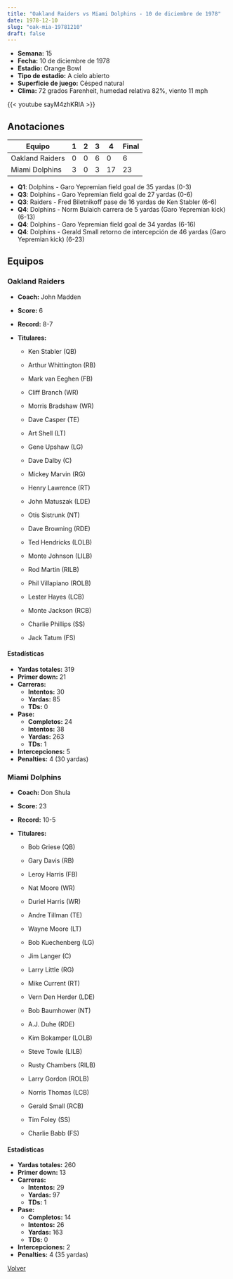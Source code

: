 ```yaml
---
title: "Oakland Raiders vs Miami Dolphins - 10 de diciembre de 1978"
date: 1978-12-10
slug: "oak-mia-19781210"
draft: false
---
```


- **Semana:** 15
- **Fecha:** 10 de diciembre de 1978
- **Estadio:** Orange Bowl
- **Tipo de estadio:** A cielo abierto
- **Superficie de juego:** Césped natural
- **Clima:** 72 grados Farenheit, humedad relativa 82%, viento 11 mph


{{< youtube sayM4zhKRlA >}}


## Anotaciones
| Equipo | 1 | 2 | 3 | 4 | Final |
|--------|---|---|---|---|-------|
| Oakland Raiders  | 0 | 0 | 6 | 0  | 6 |
| Miami Dolphins  | 3 | 0 | 3 | 17  | 23 |
- **Q1**: Dolphins - Garo Yepremian field goal de 35 yardas (0-3)
- **Q3**: Dolphins - Garo Yepremian field goal de 27 yardas (0-6)
- **Q3**: Raiders - Fred Biletnikoff pase de 16 yardas de Ken Stabler (6-6)
- **Q4**: Dolphins - Norm Bulaich carrera de 5 yardas (Garo Yepremian kick) (6-13)
- **Q4**: Dolphins - Garo Yepremian field goal de 34 yardas (6-16)
- **Q4**: Dolphins - Gerald Small retorno de intercepción de 46 yardas (Garo Yepremian kick) (6-23)


## Equipos


### Oakland Raiders
* **Coach:** John Madden
* **Score:** 6
* **Record:** 8-7
* **Titulares:** 

  * Ken Stabler (QB) 

  * Arthur Whittington (RB) 

  * Mark van Eeghen (FB) 

  * Cliff Branch (WR) 

  * Morris Bradshaw (WR) 

  * Dave Casper (TE) 

  * Art Shell (LT) 

  * Gene Upshaw (LG) 

  * Dave Dalby (C) 

  * Mickey Marvin (RG) 

  * Henry Lawrence (RT) 

  * John Matuszak (LDE) 

  * Otis Sistrunk (NT) 

  * Dave Browning (RDE) 

  * Ted Hendricks (LOLB) 

  * Monte Johnson (LILB) 

  * Rod Martin (RILB) 

  * Phil Villapiano (ROLB) 

  * Lester Hayes (LCB) 

  * Monte Jackson (RCB) 

  * Charlie Phillips (SS) 

  * Jack Tatum (FS) 

#### Estadísticas
* **Yardas totales:** 319
* **Primer down:** 21
* **Carreras:**
  * **Intentos:** 30
  * **Yardas:** 85
  * **TDs:** 0
* **Pase:**
  * **Completos:** 24
  * **Intentos:** 38
  * **Yardas:** 263
  * **TDs:** 1
* **Intercepciones:** 5
* **Penalties:** 4 (30 yardas)

### Miami Dolphins
* **Coach:** Don Shula
* **Score:** 23
* **Record:** 10-5
* **Titulares:** 

  * Bob Griese (QB) 

  * Gary Davis (RB) 

  * Leroy Harris (FB) 

  * Nat Moore (WR) 

  * Duriel Harris (WR) 

  * Andre Tillman (TE) 

  * Wayne Moore (LT) 

  * Bob Kuechenberg (LG) 

  * Jim Langer (C) 

  * Larry Little (RG) 

  * Mike Current (RT) 

  * Vern Den Herder (LDE) 

  * Bob Baumhower (NT) 

  * A.J. Duhe (RDE) 

  * Kim Bokamper (LOLB) 

  * Steve Towle (LILB) 

  * Rusty Chambers (RILB) 

  * Larry Gordon (ROLB) 

  * Norris Thomas (LCB) 

  * Gerald Small (RCB) 

  * Tim Foley (SS) 

  * Charlie Babb (FS) 

#### Estadísticas
* **Yardas totales:** 260
* **Primer down:** 13
* **Carreras:**
  * **Intentos:** 29
  * **Yardas:** 97
  * **TDs:** 1
* **Pase:**
  * **Completos:** 14
  * **Intentos:** 26
  * **Yardas:** 163
  * **TDs:** 0
* **Intercepciones:** 2
* **Penalties:** 4 (35 yardas)


[Volver](/historia/1978)
